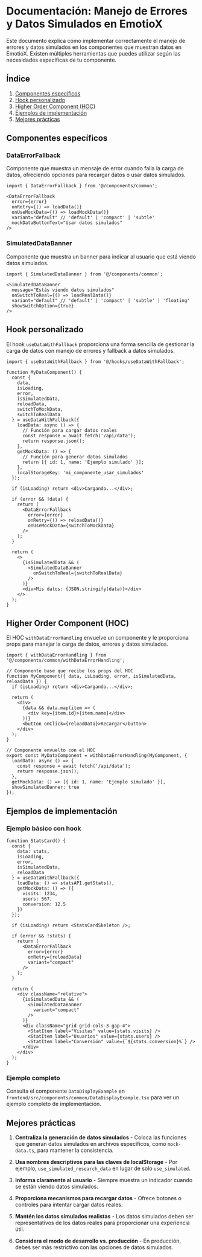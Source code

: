 # Documentación: Manejo de Errores y Datos Simulados en EmotioX

Este documento explica cómo implementar correctamente el manejo de errores y datos simulados en los componentes que muestran datos en EmotioX. Existen múltiples herramientas que puedes utilizar según las necesidades específicas de tu componente.

## Índice
1. [Componentes específicos](#componentes-específicos)
2. [Hook personalizado](#hook-personalizado)
3. [Higher Order Component (HOC)](#higher-order-component-hoc)
4. [Ejemplos de implementación](#ejemplos-de-implementación)
5. [Mejores prácticas](#mejores-prácticas)

## Componentes específicos

### DataErrorFallback

Componente que muestra un mensaje de error cuando falla la carga de datos, ofreciendo opciones para recargar datos o usar datos simulados.

```tsx
import { DataErrorFallback } from '@/components/common';

<DataErrorFallback
  error={error}
  onRetry={() => loadData()}
  onUseMockData={() => loadMockData()}
  variant="default" // 'default' | 'compact' | 'subtle'
  mockDataButtonText="Usar datos simulados"
/>
```

### SimulatedDataBanner

Componente que muestra un banner para indicar al usuario que está viendo datos simulados.

```tsx
import { SimulatedDataBanner } from '@/components/common';

<SimulatedDataBanner
  message="Estás viendo datos simulados"
  onSwitchToReal={() => loadRealData()}
  variant="default" // 'default' | 'compact' | 'subtle' | 'floating'
  showSwitchOption={true}
/>
```

## Hook personalizado

El hook `useDataWithFallback` proporciona una forma sencilla de gestionar la carga de datos con manejo de errores y fallback a datos simulados.

```tsx
import { useDataWithFallback } from '@/hooks/useDataWithFallback';

function MyDataComponent() {
  const {
    data,
    isLoading,
    error,
    isSimulatedData,
    reloadData,
    switchToMockData,
    switchToRealData
  } = useDataWithFallback({
    loadData: async () => {
      // Función para cargar datos reales
      const response = await fetch('/api/data');
      return response.json();
    },
    getMockData: () => {
      // Función para generar datos simulados
      return [{ id: 1, name: 'Ejemplo simulado' }];
    },
    localStorageKey: 'mi_componente_usar_simulados'
  });

  if (isLoading) return <div>Cargando...</div>;
  
  if (error && !data) {
    return (
      <DataErrorFallback
        error={error}
        onRetry={() => reloadData()}
        onUseMockData={switchToMockData}
      />
    );
  }

  return (
    <>
      {isSimulatedData && (
        <SimulatedDataBanner 
          onSwitchToReal={switchToRealData} 
        />
      )}
      <div>Mis datos: {JSON.stringify(data)}</div>
    </>
  );
}
```

## Higher Order Component (HOC)

El HOC `withDataErrorHandling` envuelve un componente y le proporciona props para manejar la carga de datos, errores y datos simulados.

```tsx
import { withDataErrorHandling } from '@/components/common/withDataErrorHandling';

// Componente base que recibe los props del HOC
function MyComponent({ data, isLoading, error, isSimulatedData, reloadData }) {
  if (isLoading) return <div>Cargando...</div>;
  
  return (
    <div>
      {data && data.map(item => (
        <div key={item.id}>{item.name}</div>
      ))}
      <button onClick={reloadData}>Recargar</button>
    </div>
  );
}

// Componente envuelto con el HOC
export const MyDataComponent = withDataErrorHandling(MyComponent, {
  loadData: async () => {
    const response = await fetch('/api/data');
    return response.json();
  },
  getMockData: () => [{ id: 1, name: 'Ejemplo simulado' }],
  showSimulatedBanner: true
});
```

## Ejemplos de implementación

### Ejemplo básico con hook

```tsx
function StatsCard() {
  const {
    data: stats,
    isLoading,
    error,
    isSimulatedData,
    reloadData
  } = useDataWithFallback({
    loadData: () => statsAPI.getStats(),
    getMockData: () => ({
      visits: 1234,
      users: 567,
      conversion: 12.5
    })
  });
  
  if (isLoading) return <StatsCardSkeleton />;
  
  if (error && !stats) {
    return (
      <DataErrorFallback
        error={error}
        onRetry={reloadData}
        variant="compact"
      />
    );
  }
  
  return (
    <div className="relative">
      {isSimulatedData && (
        <SimulatedDataBanner
          variant="compact"
        />
      )}
      <div className="grid grid-cols-3 gap-4">
        <StatItem label="Visitas" value={stats.visits} />
        <StatItem label="Usuarios" value={stats.users} />
        <StatItem label="Conversión" value={`${stats.conversion}%`} />
      </div>
    </div>
  );
}
```

### Ejemplo completo

Consulta el componente `DataDisplayExample` en `frontend/src/components/common/DataDisplayExample.tsx` para ver un ejemplo completo de implementación.

## Mejores prácticas

1. **Centraliza la generación de datos simulados** - Coloca las funciones que generan datos simulados en archivos específicos, como `mock-data.ts`, para mantener la consistencia.

2. **Usa nombres descriptivos para las claves de localStorage** - Por ejemplo, `use_simulated_research_data` en lugar de solo `use_simulated`.

3. **Informa claramente al usuario** - Siempre muestra un indicador cuando se están viendo datos simulados.

4. **Proporciona mecanismos para recargar datos** - Ofrece botones o controles para intentar cargar datos reales.

5. **Mantén los datos simulados realistas** - Los datos simulados deben ser representativos de los datos reales para proporcionar una experiencia útil.

6. **Considera el modo de desarrollo vs. producción** - En producción, debes ser más restrictivo con las opciones de datos simulados. 